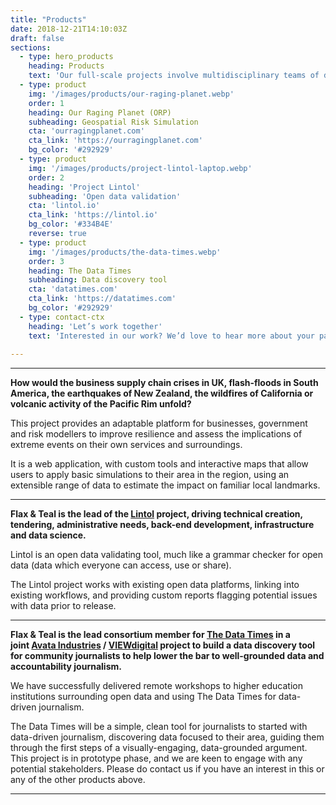 ```yaml
---
title: "Products"
date: 2018-12-21T14:10:03Z
draft: false
sections:
  - type: hero_products
    heading: Products
    text: 'Our full-scale projects involve multidisciplinary teams of designers, media specialists, developers, app and mobile experts, infrastructure engineers, analysts and data scientists assembled as needed. Explore a few of our recent projects:'
  - type: product
    img: '/images/products/our-raging-planet.webp'
    order: 1
    heading: Our Raging Planet (ORP)
    subheading: Geospatial Risk Simulation
    cta: 'ourragingplanet.com'
    cta_link: 'https://ourragingplanet.com'
    bg_color: '#292929'
  - type: product
    img: '/images/products/project-lintol-laptop.webp'
    order: 2
    heading: 'Project Lintol'
    subheading: 'Open data validation'
    cta: 'lintol.io'
    cta_link: 'https://lintol.io'
    bg_color: '#334B4E'
    reverse: true
  - type: product
    img: '/images/products/the-data-times.webp'
    order: 3
    heading: The Data Times
    subheading: Data discovery tool
    cta: 'datatimes.com'
    cta_link: 'https://datatimes.com'
    bg_color: '#292929'
  - type: contact-ctx
    heading: 'Let’s work together'
    text: 'Interested in our work? We’d love to hear more about your particular needs – and we’re confident we can guide you.'
    
---
```


---


**How would the business supply chain crises in UK, flash-floods in South America, the earthquakes of New Zealand, the wildfires of California or volcanic activity of the Pacific Rim unfold?**

This project provides an adaptable platform for businesses, government and risk modellers to improve resilience and assess the implications of extreme events on their own services and surroundings.

It is a web application, with custom tools and interactive maps that allow users to apply basic simulations to their area in the region, using an extensible range of data to estimate the impact on familiar local landmarks.

---



**Flax & Teal is the lead of the [Lintol](https://lintol.io/) project, driving technical creation, tendering, administrative needs, back-end development, infrastructure and data science.**

Lintol is an open data validating tool, much like a grammar checker for open data (data which everyone can access, use or share).

The Lintol project works with existing open data platforms, linking into existing workflows, and providing custom reports flagging potential issues with data prior to release.

---

**Flax & Teal is the lead consortium member for [The Data Times](https://thedatatimes.com/) in a joint [Avata Industries](https://avata.industries/) / [VIEWdigital](https://flaxandteal.co.uk/pages/projects/viewdigital.org) project to build a data discovery tool for community journalists to help lower the bar to well-grounded data and accountability journalism.** 

We have successfully delivered remote workshops to higher education institutions surrounding open data and using The Data Times for data-driven journalism.

The Data Times will be a simple, clean tool for journalists to started with data-driven journalism, discovering data focused to their area, guiding them through the first steps of a visually-engaging, data-grounded argument.
This project is in prototype phase, and we are keen to engage with any potential stakeholders. Please do contact us if you have an interest in this or any of the other products above.

---



